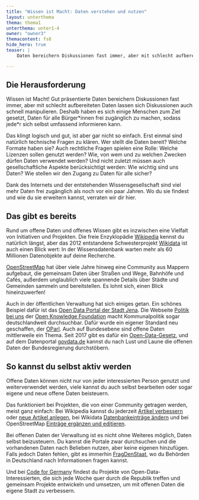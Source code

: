 ```yaml
---
title: "Wissen ist Macht: Daten verstehen und nutzen"
layout: unterthema
thema: thema1
unterthema: unter1-4
owner: "owner3"
themacontent: fs8
hide_hero: true
teaser: |
    Daten bereichern Diskussionen fast immer, aber mit schlecht aufbereiteten Daten lassen sich Diskussionen auch manipulieren. Kennst du dich aus, dann kannst du unterscheiden.

---
```


## Die Herausforderung

Wissen ist Macht! Gut präsentierte Daten bereichern Diskussionen fast immer, aber mit schlecht aufbereiteten Daten lassen sich Diskussionen auch schnell manipulieren. Deshalb haben es sich einige Menschen zum Ziel gesetzt, Daten für alle Bürger\*innen frei zugänglich zu machen, sodass jede\*r sich selbst umfassend informieren kann.

Das klingt logisch und gut, ist aber gar nicht so einfach. Erst einmal sind natürlich technische Fragen zu klären. Wer stellt die Daten bereit? Welche Formate haben sie? Auch rechtliche Fragen spielen eine Rolle: Welche Lizenzen sollen genutzt werden? Wie, von wem und zu welchen Zwecken dürfen Daten verwendet werden? Und nicht zuletzt müssen auch gesellschaftliche Aspekte berücksichtigt werden: Wie wichtig sind uns Daten? Wie stellen wir den Zugang zu Daten für alle sicher?

Dank des Internets und der entstehenden Wissensgesellschaft sind viel mehr Daten frei zugänglich als noch vor ein paar Jahren. Wo du sie findest und wie du sie erweitern kannst, verraten wir dir hier.

## Das gibt es bereits

Rund um offene Daten und offenes Wissen gibt es inzwischen eine Vielfalt von Initiativen und Projekten. Die freie Enzyklopädie [Wikipedia](https://de.wikipedia.org/) kennst du natürlich längst, aber das 2012 entstandene Schwesterprojekt [Wikidata](https://www.wikidata.org/) ist auch einen Blick wert: In der Wissensdatenbank warten mehr als 60 Millionen Datenobjekte auf deine Recherche.

[OpenStreetMap](https://www.openstreetmap.org/) hat über viele Jahre hinweg eine Community aus Mappern aufgebaut, die gemeinsam Daten über Straßen und Wege, Bahnhöfe und Cafés, außerdem unglaublich viele spannende Details über Städte und Gemeinden sammeln und bereitstellen. Es lohnt sich, einen Blick hineinzuwerfen!

Auch in der öffentlichen Verwaltung hat sich einiges getan. Ein schönes Beispiel dafür ist das [Open Data Portal der Stadt Jena](https://opendata.jena.de/). Die Webseite [Politik bei uns](https://politik-bei-uns.de/) der [Open Knowledge Foundation](https://okfn.de/) macht Kommunalpolitik sogar deutschlandweit durchsuchbar. Dafür wurde ein eigener Standard neu geschaffen, der [OParl](https://oparl.org/). Auch auf Bundesebene sind offene Daten mittlerweile ein Thema. Seit 2017 gibt es dafür ein [Open-Data-Gesetz](https://www.verwaltung-innovativ.de/DE/E_Government/Open_Data/open_data_node.html), und auf dem Datenportal [govdata.de](https://www.govdata.de/) kannst du nach Lust und Laune die offenen Daten der Bundesregierung durchstöbern.

## So kannst du selbst aktiv werden

Offene Daten können nicht nur von jeder interessierten Person genutzt und weiterverwendet werden, viele kannst du auch selbst bearbeiten oder sogar eigene und neue offene Daten beisteuern.

Das funktioniert bei Projekten, die von einer Community getragen werden, meist ganz einfach: Bei Wikipedia kannst du jederzeit [Artikel verbessern](https://de.wikipedia.org/wiki/Wikipedia:Beteiligen) oder [neue Artikel anlegen](https://de.wikipedia.org/wiki/Hilfe:Neuen_Artikel_anlegen), bei Wikidata [Datenbankeinträge ändern](https://www.wikidata.org/wiki/Wikidata:Tours) und bei OpenStreetMap [Einträge ergänzen und editieren](https://wiki.openstreetmap.org/wiki/Beginners%27_guide).

Bei offenen Daten der Verwaltung ist es nicht ohne Weiteres möglich, Daten selbst beizusteuern. Du kannst die Portale zwar durchsuchen und die vorhandenen Daten nach Belieben nutzen, aber keine eigenen hinzufügen. Falls jedoch Daten fehlen, gibt es immerhin [FragDenStaat](https://fragdenstaat.de/)[,](https://fragdenstaat.de/) wo du Behörden in Deutschland nach Informationen fragen kannst.

Und bei [Code for Germany](https://codefor.de/) findest du Projekte von Open-Data-Interessierten, die sich jede Woche quer durch die Republik treffen und gemeinsam Projekte entwickeln und umsetzen, um mit offenen Daten die eigene Stadt zu verbessern.
